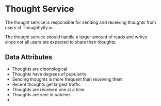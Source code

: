# Thought Service
The thought service is responsible for sending and receiving thoughts from
users of Thoughtlyify.io.

The thought service should handle a larger amount of reads and writes since
not all users are expected to share their thoughts.

## Data Attributes
* Thoughts are chronological
* Thoughts have degrees of popularity
* Sending thoughts is more frequent than receiving them
* Recent thoughts get largest traffic
* Thoughts are received one at a time
* Thoughts are sent in batches
* 